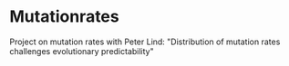 # Mutationrates
Project on mutation rates with Peter Lind:
"Distribution of mutation rates challenges evolutionary predictability"
